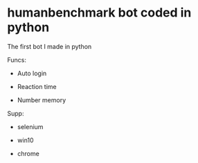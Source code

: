# humanbenchmark bot coded in python

The first bot I made in python

Funcs:

- Auto login

- Reaction time

- Number memory

Supp:

- selenium

- win10

- chrome
